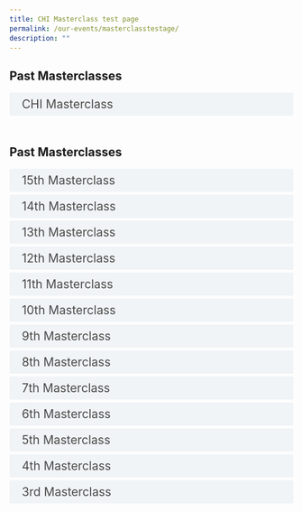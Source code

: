 ```yaml
---
title: CHI Masterclass test page
permalink: /our-events/masterclasstestage/
description: ""
---
```

<style>

input {
	display: none;
}
label {
	display: block;
	padding: 8px 22px;
	margin: 0 0 5px 0;
	cursor: pointor;
	background: #F0F4F6;
	border-radius: 3px;
	width=100%;
	color: #484848;
	transition: ease .5s;
	font-size: 1.5em;
	content: '02795';
}

label:hover {
	background: #BD2D37;
	color: #FFF;
	
}

.accordion-content {
	/* background: #E2E5F6; */
	padding: 10px 0px 30px 30px;
	/* border: 1px solid #484848; */
	margin: 0 0 1px 0;
	border-radius: 3px;
}

input + label + .accordion-content {
	display: none;
}

input:checked + label + .accordion-content {
	display: none;
}

input:checked + label + .accordion-content {
	display: block;
	
}
  accordion label::before {
    content: url("https://d33wubrfki0l68.cloudfront.net/2726d99e678e7823e23532634fdd6e83dfe96a99/c39dd/images/chevron-down.svg");
    color: #037e8a;
    font-weight: 400;
    font-size: 18px;
    line-height: 1.1rem;
    padding: 0;
    position: absolute;
    right: 0.5rem;
  }

 accordion input:checked+label::before {
    content: url("https://d33wubrfki0l68.cloudfront.net/7468164d2fc2ad4fdea648e6cf2de622c2f70892/1819b/images/chevron-up.svg");
    transform: rotateZ(180deg);
  }


</style>
<!-- End of accordion -->

<div class="container">
<h2 id="our-main-plans">Past Masterclasses</h2>

<div>
		<input type="checkbox" id="title1"><label for="title1">CHI Masterclass</label>
<div class="accordion-content">
<table class="table table-borderless">
  <thead>
    <tr>
      <th scope="col"><a href="https://www.carecorner.org.sg/"><img src="/images/Masterclass/15%20masterclass_patrick.jpg" style="width:384px; height:192px; padding-top:8%;" alt="CHI"></a></th>
      <th scope="col" style="width: 50%;">Through this session, Patrick highlights the 5Cs of Community Leadership (Care, Connect, Create, Cultivate and Collaborate) and will be sharing hard truths and provide tips on how one can better engage and connect in the community. The session also touches on how we can be more genuine and effective leaders/partners as we roll up our sleeves towards population health and a Healthier SG.</th>

    
  </tr></thead>

</table>

<p></p>
	</div>
<br>


<style>
input {
	display: none;
}
label {
	display: block;
	padding: 8px 22px;
	margin: 0 0 5px 0;
	cursor: pointor;
	background: #F0F4F6;
	border-radius: 3px;
	width=100%;
	color: #484848;
	transition: ease .5s;
	font-size: 1.5em;
}

label:hover {
	background: #BD2D37;
	color: #FFF;
}

.accordion-content {
	/* background: #E2E5F6; */
	padding: 10px 0px 30px 30px;
	/* border: 1px solid #484848; */
	margin: 0 0 1px 0;
	border-radius: 3px;
	overflow: scroll;
	width: 768px;
  height: 192px;
}

input + label + .accordion-content {
	display: none;
}

input:checked + label + .accordion-content {
	display: none;
}

input:checked + label + .accordion-content {
	display: block;
}
	
th
{
  width: 110px;
  height: 110px;
  overflow: scroll;
}

</style>
<!-- End of accordion -->

<div class="container">
<h2 id="our-main-plans">Past Masterclasses</h2>

<div>
		<input type="checkbox" id="title15"><label for="title15">15th Masterclass</label>
<div class="accordion-content">
<table class="table table-borderless">
  <thead>
    <tr>
      <th scope="col"><img src="/images/Masterclass/15%20masterclass_patrick.jpg" style="width:384px; height:192px; padding-top:8%;" alt="CHI"></th>
      <th scope="col" style="width: 50%;">Through this session, Patrick highlights the 5Cs of Community Leadership (Care, Connect, Create, Cultivate and Collaborate) and will be sharing hard truths and provide tips on how one can better engage and connect in the community. The session also touches on how we can be more genuine and effective leaders/partners as we roll up our sleeves towards population health and a Healthier SG.</th>

    
  </tr></thead>

</table>

<p></p>
	</div>
<div>
		<input type="checkbox" id="title14"><label for="title14">14th Masterclass</label>
<div class="accordion-content">
<table class="table table-borderless">
  <thead>
    <tr>
      <th scope="col"><img src="/images/Masterclass/14%20masterclass_jonty.jpg" style="width:384px; height:192px; padding-top:8%;" alt="CHI"></th>
      <th scope="col" style="width: 384px; height: 192px; overflow: auto"><b>Dr Jonty Heaversedge</b><br>
Chief Medical Officer and Chief Clinical Information Officer,
South East London Integrated Care System 
Clinical Director, Imperial College Health Partners 
				<br>Like most other health systems in the world, when the National Health System (NHS) in England was established, it was primarily focused on treating single conditions or illnesses. Since then both the understanding of disease and needs of the population have changed. People are living longer with multiple, complex, long-term conditions and increasingly require ongoing support from many different services and professionals. There is also a better understanding of the wider metabolic, behavioural, and environmental factors that are driving the increasing burden of ill-health, inequalities of outcome, and cost of care to society.

There is a growing realisation that this challenge cannot be met by health and care services alone – expanding current services to meet this need is unaffordable and a 'work-harder' approach will not help us to address these complex and multifactorial challenges. Increasingly health systems across the world are coming to the same conclusion – we need a fundamentally different approach – one which starts with our population and depends on strong partnership – not just between health and care providers but across government departments, community partners and, perhaps most importantly with our communities themselves.

These principles sit at the heart of current NHS reform and the introduction of Integrated Care Systems (ICSs) in England, but they are not new. Like other systems across the world, progress has been painfully slow, and whilst structural reform may help create the conditions for change it can easily belie the reality of the transformational challenge.

How do we translate these concepts into strategy, create a compelling vision that engages with our workforce, patients, and local communities, and prioritise action and investment to create impact? This requires a fundamental shift in mindset and method. We need to be clear how we think transformation happens in a complex system, how we create the conditions for improvement and innovation, develop enabling capabilities to catalyse change, and empower change-makers in our communities to unleash their energy and talent.

There is no 'right' answer and history would suggest that simply trying to replicate a solution in a different context is rarely successful. In this session Dr Jonty will share practical insights on prevention, primary care transformation, and population health management – to help accelerate our ambitions for happier, healthier populations in both England and Singapore.
</th>

    
  </tr></thead>

</table>

<p></p>
	</div>
<div>
		<input type="checkbox" id="title2"><label for="title2">13th Masterclass</label>
<div class="accordion-content">
<table class="table table-borderless">
  <thead>
    <tr>
      <th scope="col"><a href="https://www.carecorner.org.sg/"><img src="/images/Masterclass/13th%20chi%20masterclass.png" style="width:384px; height:192px; padding-top:8%;" alt="CHI"></a></th>
			<th scope="col" style="width: 50%;"><b>Dr Tai-Yi Huang</b><br>
Corporate Vice President &amp; Chief Technology Officer, ASUS <br>
The evolution of modern medicine to precision medicine is often hampered by two major challenges: Fragmented Data and Outdated Information Systems. In this masterclass, Dr Huang shares the lessons learnt in tackling these challenges, and present innovative solutions that have been developed in response to these challenges.</th>

    
  </tr></thead>

</table>

<p></p>
	</div>
<div>
		<input type="checkbox" id="title2"><label for="title2">12th Masterclass</label>
<div class="accordion-content">
<table class="table table-borderless">
  <thead>
    <tr>
      <th scope="col"><a href="https://www.carecorner.org.sg/"><img src="/images/Masterclass/12th%20masterclass.png" style="width:384px; height:192px; padding-top:8%;" alt="CHI"></a></th>
      <th scope="col" style="width: 50%;">Sustainability in Healthcare Transformation<br>Population Health Experiences of the Hong Kong Health System
				By <b>Prof Gabriel Leung</b><br>

Sustainable Transformation in Karolinska University Hospital 
By <b>Associate Professor Anders Ahlsson<b>
</b></b></th>

    
  </tr></thead>

</table>

<p></p>
	</div>
<div>
		<input type="checkbox" id="title2"><label for="title2">11th Masterclass</label>
<div class="accordion-content">
<table class="table table-borderless">
  <thead>
    <tr>
      <th scope="col"><a href="https://www.carecorner.org.sg/"><img src="/images/Masterclass/15%20masterclass_patrick.jpg" style="width:384px; height:192px; padding-top:8%;" alt="CHI"></a></th>
      <th scope="col" style="width: 50%;">Through this session, Patrick highlights the 5Cs of Community Leadership (Care, Connect, Create, Cultivate and Collaborate) and will be sharing hard truths and provide tips on how one can better engage and connect in the community. The session also touches on how we can be more genuine and effective leaders/partners as we roll up our sleeves towards population health and a Healthier SG.</th>

    
  </tr></thead>

</table>

<p></p>
	</div>
<div>
		<input type="checkbox" id="title2"><label for="title2">10th Masterclass</label>
<div class="accordion-content">
<table class="table table-borderless">
  <thead>
    <tr>
      <th scope="col"><a href="https://www.carecorner.org.sg/"><img src="/images/Masterclass/15%20masterclass_patrick.jpg" style="width:384px; height:192px; padding-top:8%;" alt="CHI"></a></th>
      <th scope="col" style="width: 50%;">Through this session, Patrick highlights the 5Cs of Community Leadership (Care, Connect, Create, Cultivate and Collaborate) and will be sharing hard truths and provide tips on how one can better engage and connect in the community. The session also touches on how we can be more genuine and effective leaders/partners as we roll up our sleeves towards population health and a Healthier SG.</th>

    
  </tr></thead>

</table>

<p></p>
	</div>
<div>
		<input type="checkbox" id="title2"><label for="title2">9th Masterclass</label>
<div class="accordion-content">
<table class="table table-borderless">
  <thead>
    <tr>
      <th scope="col"><a href="https://www.carecorner.org.sg/"><img src="/images/Masterclass/15%20masterclass_patrick.jpg" style="width:384px; height:192px; padding-top:8%;" alt="CHI"></a></th>
      <th scope="col" style="width: 50%;">Through this session, Patrick highlights the 5Cs of Community Leadership (Care, Connect, Create, Cultivate and Collaborate) and will be sharing hard truths and provide tips on how one can better engage and connect in the community. The session also touches on how we can be more genuine and effective leaders/partners as we roll up our sleeves towards population health and a Healthier SG.</th>

    
  </tr></thead>

</table>

<p></p>
	</div>
<div>
		<input type="checkbox" id="title2"><label for="title2">8th Masterclass</label>
<div class="accordion-content">
<table class="table table-borderless">
  <thead>
    <tr>
      <th scope="col"><a href="https://www.carecorner.org.sg/"><img src="/images/Masterclass/15%20masterclass_patrick.jpg" style="width:384px; height:192px; padding-top:8%;" alt="CHI"></a></th>
      <th scope="col" style="width: 50%;">Through this session, Patrick highlights the 5Cs of Community Leadership (Care, Connect, Create, Cultivate and Collaborate) and will be sharing hard truths and provide tips on how one can better engage and connect in the community. The session also touches on how we can be more genuine and effective leaders/partners as we roll up our sleeves towards population health and a Healthier SG.</th>

    
  </tr></thead>

</table>

<p></p>
	</div>
<div>
		<input type="checkbox" id="title2"><label for="title2">7th Masterclass</label>
<div class="accordion-content">
<table class="table table-borderless">
  <thead>
    <tr>
      <th scope="col"><a href="https://www.carecorner.org.sg/"><img src="/images/Masterclass/15%20masterclass_patrick.jpg" style="width:384px; height:192px; padding-top:8%;" alt="CHI"></a></th>
      <th scope="col" style="width: 50%;">Through this session, Patrick highlights the 5Cs of Community Leadership (Care, Connect, Create, Cultivate and Collaborate) and will be sharing hard truths and provide tips on how one can better engage and connect in the community. The session also touches on how we can be more genuine and effective leaders/partners as we roll up our sleeves towards population health and a Healthier SG.</th>

    
  </tr></thead>

</table>

<p></p>
	</div>
<div>
		<input type="checkbox" id="title2"><label for="title2">6th Masterclass</label>
<div class="accordion-content">
<table class="table table-borderless">
  <thead>
    <tr>
      <th scope="col"><a href="https://www.carecorner.org.sg/"><img src="/images/Masterclass/15%20masterclass_patrick.jpg" style="width:384px; height:192px; padding-top:8%;" alt="CHI"></a></th>
      <th scope="col" style="width: 50%;">Through this session, Patrick highlights the 5Cs of Community Leadership (Care, Connect, Create, Cultivate and Collaborate) and will be sharing hard truths and provide tips on how one can better engage and connect in the community. The session also touches on how we can be more genuine and effective leaders/partners as we roll up our sleeves towards population health and a Healthier SG.</th>

    
  </tr></thead>

</table>

<p></p>
	</div>
<div>
		<input type="checkbox" id="title2"><label for="title2">5th Masterclass</label>
<div class="accordion-content">
<table class="table table-borderless">
  <thead>
    <tr>
      <th scope="col"><a href="https://www.carecorner.org.sg/"><img src="/images/Masterclass/15%20masterclass_patrick.jpg" style="width:384px; height:192px; padding-top:8%;" alt="CHI"></a></th>
      <th scope="col" style="width: 50%;">Through this session, Patrick highlights the 5Cs of Community Leadership (Care, Connect, Create, Cultivate and Collaborate) and will be sharing hard truths and provide tips on how one can better engage and connect in the community. The session also touches on how we can be more genuine and effective leaders/partners as we roll up our sleeves towards population health and a Healthier SG.</th>

    
  </tr></thead>

</table>

<p></p>
	</div>
<div>
		<input type="checkbox" id="title2"><label for="title2">4th Masterclass</label>
<div class="accordion-content">
<table class="table table-borderless">
  <thead>
    <tr>
      <th scope="col"><a href="https://www.carecorner.org.sg/"><img src="/images/Masterclass/15%20masterclass_patrick.jpg" style="width:384px; height:192px; padding-top:8%;" alt="CHI"></a></th>
      <th scope="col" style="width: 50%;">Through this session, Patrick highlights the 5Cs of Community Leadership (Care, Connect, Create, Cultivate and Collaborate) and will be sharing hard truths and provide tips on how one can better engage and connect in the community. The session also touches on how we can be more genuine and effective leaders/partners as we roll up our sleeves towards population health and a Healthier SG.</th>

    
  </tr></thead>

</table>

<p></p>
	</div>
<div>
		<input type="checkbox" id="title2"><label for="title2">3rd Masterclass</label>
<div class="accordion-content">
<table class="table table-borderless">
  <thead>
    <tr>
      <th scope="col"><a href="https://www.carecorner.org.sg/"><img src="/images/Masterclass/15%20masterclass_patrick.jpg" style="width:384px; height:192px; padding-top:8%;" alt="CHI"></a></th>
      <th scope="col" style="width: 50%;">Through this session, Patrick highlights the 5Cs of Community Leadership (Care, Connect, Create, Cultivate and Collaborate) and will be sharing hard truths and provide tips on how one can better engage and connect in the community. The session also touches on how we can be more genuine and effective leaders/partners as we roll up our sleeves towards population health and a Healthier SG.</th>

    
  </tr></thead>

</table>

<p></p>
	</div>
</div></div></div></div></div></div></div></div></div></div></div></div></div></div></div></div>